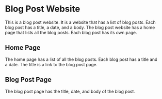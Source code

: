 <!-- Write a README about a blog post website -->
# Blog Post Website

This is a blog post website. It is a website that has a list of blog posts. Each blog post has a title, a date, and a body. The blog post website has a home page that lists all the blog posts. Each blog post has its own page.

## Home Page

The home page has a list of all the blog posts. Each blog post has a title and a date. The title is a link to the blog post page.

## Blog Post Page

The blog post page has the title, date, and body of the blog post.
